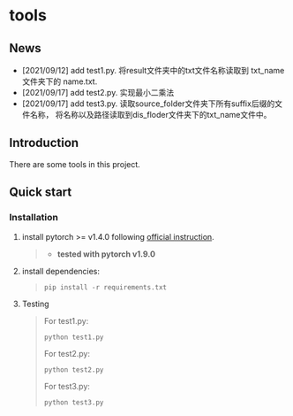# tools

## News
+ [2021/09/12] add test1.py. 将result文件夹中的txt文件名称读取到 txt_name 文件夹下的 name.txt.
+ [2021/09/17] add test2.py. 实现最小二乘法
+ [2021/09/17] add test3.py. 读取source_folder文件夹下所有suffix后缀的文件名称，
  将名称以及路径读取到dis_floder文件夹下的txt_name文件中。
  
## Introduction
There are some tools in this project.

## Quick start 
### Installation
1. install pytorch >= v1.4.0 following [official instruction](https://pytorch.org/).
    >- **tested with pytorch v1.9.0**

2. install dependencies:
    >```
    >pip install -r requirements.txt
    >```

3. Testing  

    > For test1.py:  
    >```
    >python test1.py
    >```
    >For test2.py:
    >```
    >python test2.py
    >```
    >For test3.py:
    >```
    >python test3.py
    >```
